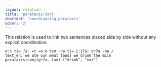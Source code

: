 ```yaml
---
layout: relation
title: 'parataxis:conj'
shortdef: 'coordinating parataxis'
udver: '2'
---
```


This relation is used to link two sentences placed side by side without any explicit coordination. 

~~~ sdparse
oːn ti= ʃaː =t =oːn tam -na ti= i̠ːjʔaː gʷʔa -na /
text_en: we ate our meat [and] we drunk the milk
parataxis:conj(gʷʔa, tam) ("drink", "eat")
~~~
<!-- Interlanguage links updated Út 9. května 2023, 20:04:31 CEST -->
